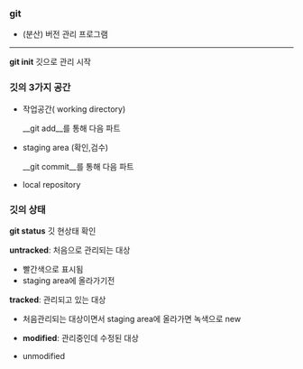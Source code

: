 ### git 

- (분산) 버전 관리 프로그램

---

__git init__ 깃으로 관리 시작

### 깃의 3가지 공간

- 작업공간( working directory)

   __git add__를 통해 다음 파트

- staging area (확인,검수)

   __git commit__를 통해 다음 파트

- local repository



### 깃의 상태

__git status__ 깃 현상태 확인

__untracked__: 처음으로 관리되는 대상 

- 빨간색으로 표시됨 
- staging area에 올라가기전

__tracked__: 관리되고 있는 대상

- 처음관리되는 대상이면서 staging area에 올라가면 녹색으로 new

- __modified__: 관리중인데 수정된 대상
- unmodified
